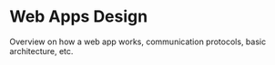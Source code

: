 # Web Apps Design

Overview on how a web app works, communication protocols, basic architecture, etc.
